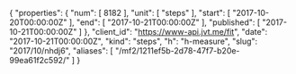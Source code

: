 {
  "properties": {
    "num": [
      8182
    ],
    "unit": [
      "steps"
    ],
    "start": [
      "2017-10-20T00:00:00Z"
    ],
    "end": [
      "2017-10-21T00:00:00Z"
    ],
    "published": [
      "2017-10-21T00:00:00Z"
    ]
  },
  "client_id": "https://www-api.jvt.me/fit",
  "date": "2017-10-21T00:00:00Z",
  "kind": "steps",
  "h": "h-measure",
  "slug": "2017/10/nhdj6",
  "aliases": [
    "/mf2/1211ef5b-2d78-47f7-b20e-99ea61f2c592/"
  ]
}
